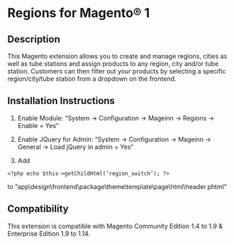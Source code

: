# Regions for Magento® 1

## Description

This Magento extension allows you to create and manage regions, cities as well as tube stations and assign products to any region, city and/or tube station. Customers can then filter out your products by selecting a specific region/city/tube station from a dropdown on the frontend.

## Installation Instructions

1. Enable Module: “System -> Configuration -> Mageinn -> Regions -> Enable = Yes“

2. Enable JQuery for Admin:
   “System -> Configuration -> Mageinn -> General -> Load jQuery in admin = Yes“

3. Add 
```
<?php echo $this->getChildHtml(‘region_switch’); ?> 
```
to “app\design\frontend\package\theme\template\page\html\header.phtml“

## Compatibility
This extension is compatible with Magento Community Edition 1.4 to 1.9 & Enterprise Edition 1.9 to 1.14.